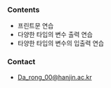 ### Contents
- 프린트문 연습
- 다양한 타입의 변수 출력 연습
- 타양한 타입의 변수의 입출력 연습

### Contact
- Da_rong_00@hanjin.ac.kr